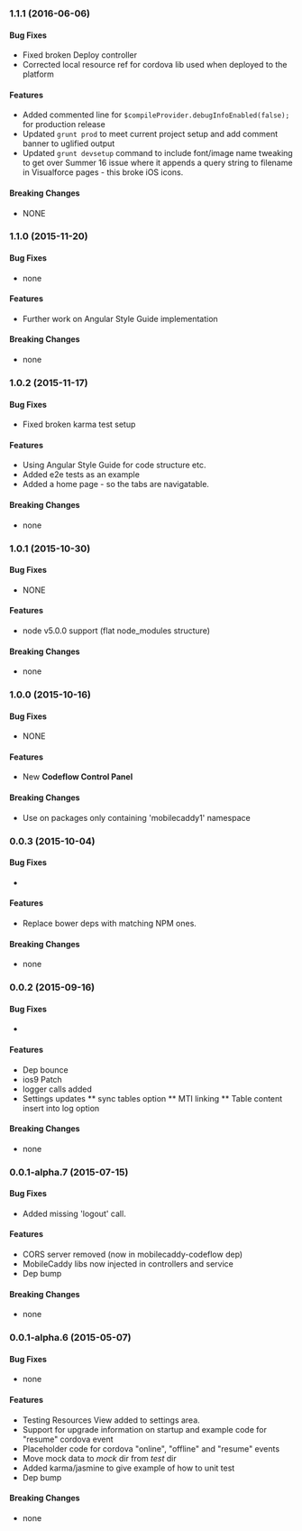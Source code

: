 ### 1.1.1 (2016-06-06)


#### Bug Fixes

* Fixed broken Deploy controller
* Corrected local resource ref for cordova lib used when deployed to the platform

#### Features

* Added commented line for `$compileProvider.debugInfoEnabled(false);` for production release
* Updated `grunt prod` to meet current project setup and add comment banner to uglified output
* Updated `grunt devsetup` command to include font/image name tweaking to get over Summer 16 issue where it appends a query string to filename in Visualforce pages - this broke iOS icons.

#### Breaking Changes

* NONE

### 1.1.0 (2015-11-20)


#### Bug Fixes

* none

#### Features

* Further work on Angular Style Guide implementation

#### Breaking Changes

* none


### 1.0.2 (2015-11-17)


#### Bug Fixes

* Fixed broken karma test setup

#### Features

* Using Angular Style Guide for code structure etc.
* Added e2e tests as an example
* Added a home page - so the tabs are navigatable.

#### Breaking Changes

* none

### 1.0.1 (2015-10-30)


#### Bug Fixes

* NONE

#### Features

* node v5.0.0 support (flat node_modules structure)

#### Breaking Changes

* none


### 1.0.0  (2015-10-16)


#### Bug Fixes

* NONE

#### Features

* New **Codeflow Control Panel**

#### Breaking Changes

* Use on packages only containing 'mobilecaddy1' namespace


### 0.0.3 (2015-10-04)


#### Bug Fixes

*

#### Features

* Replace bower deps with matching NPM ones.

#### Breaking Changes

* none


### 0.0.2 (2015-09-16)


#### Bug Fixes

*

#### Features

* Dep bounce
* ios9 Patch
* logger calls added
* Settings updates
** sync tables option
** MTI linking
** Table content insert into log option

#### Breaking Changes

* none

### 0.0.1-alpha.7 (2015-07-15)


#### Bug Fixes

* Added missing 'logout' call.

#### Features

* CORS server removed (now in mobilecaddy-codeflow dep)
* MobileCaddy libs now injected in controllers and service
* Dep bump

#### Breaking Changes

* none


### 0.0.1-alpha.6 (2015-05-07)


#### Bug Fixes

* none

#### Features

* Testing Resources View added to settings area.
* Support for upgrade information on startup and example code for "resume" cordova event
* Placeholder code for cordova "online", "offline" and "resume" events
* Move mock data to _mock_ dir from _test_ dir
* Added karma/jasmine to give example of how to unit test
* Dep bump

#### Breaking Changes

* none

